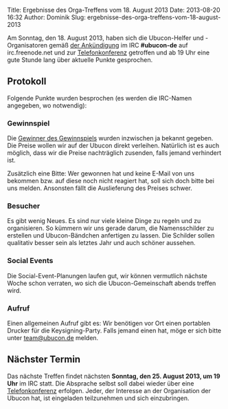 Title: Ergebnisse des Orga-Treffens vom 18. August 2013
Date: 2013-08-20 16:32
Author: Dominik
Slug: ergebnisse-des-orga-treffens-vom-18-august-2013

Am Sonntag, den 18. August 2013, haben sich die Ubucon-Helfer und
-Organisatoren gemäß [der
Ankündigung](/2013/regelmaessiges-irc-treffen-in-ubucon-de) im IRC
**\#ubucon-de** auf irc.freenode.net und zur
[Telefonkonferenz](http://wiki.ubucon.de/doku.php/ubucon:2013:kommunikation#telko-raum)
getroffen und ab 19 Uhr eine gute Stunde lang über aktuelle Punkte
gesprochen.


Protokoll
---------


Folgende Punkte wurden besprochen (es werden die IRC-Namen angegeben, wo
notwendig):


### Gewinnspiel


Die [Gewinner des
Gewinnspiels](http://ubucon.de/2013/gewinner-des-ubucon-gewinnspiels)
wurden inzwischen ja bekannt gegeben. Die Preise wollen wir auf der
Ubucon direkt verleihen. Natürlich ist es auch möglich, dass wir die
Preise nachträglich zusenden, falls jemand verhindert ist.


Zusätzlich eine Bitte: Wer gewonnen hat und keine E-Mail von uns
bekommen bzw. auf diese noch nicht reagiert hat, soll sich doch bitte
bei uns melden. Ansonsten fällt die Auslieferung des Preises schwer.


### Besucher


Es gibt wenig Neues. Es sind nur viele kleine Dinge zu regeln und zu
organisieren. So kümmern wir uns gerade darum, die Namensschilder zu
erstellen und Ubucon-Bändchen anfertigen zu lassen. Die Schilder sollen
qualitativ besser sein als letztes Jahr und auch schöner aussehen.


### Social Events


Die Social-Event-Planungen laufen gut, wir können vermutlich nächste
Woche schon verraten, wo sich die Ubucon-Gemeinschaft abends treffen
wird.


### Aufruf


Einen allgemeinen Aufruf gibt es: Wir benötigen vor Ort einen portablen
Drucker für die Keysigning-Party. Falls jemand einen hat, möge er sich
bitte unter <team@ubucon.de> melden.


Nächster Termin
---------------


Das nächste Treffen findet nächsten **Sonntag, den 25. August 2013, um
19 Uhr** im IRC statt. Die Absprache selbst soll dabei wieder über eine
[Telefonkonferenz](http://wiki.ubucon.de/doku.php/ubucon:2013:kommunikation#telko-raum)
erfolgen. Jeder, der Interesse an der Organisation der Ubucon hat, ist
eingeladen teilzunehmen und sich einzubringen.



